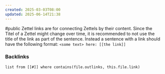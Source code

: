 ```yaml
---
created: 2025-03-03T08:00
updated: 2025-06-14T21:38
---
```

#public
Zettel links are for connecting Zettels by their content. Since the Titel of a Zettel might change over time, it is recommended to not use the title of the link as part of the sentence. Instead a sentence with a link should have the following format: 
`<some text> here: [[the link]]`

### Backlinks
```dataview 
list from [[#]] where contains(file.outlinks, this.file.link)
```

